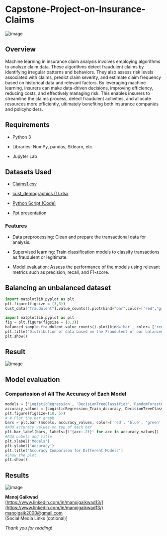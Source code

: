 
# Capstone-Project-on-Insurance-Claims

![image](https://github.com/manojgaikwad13/Capstone-Project-on-Insurance-Claims/assets/96239993/70b59c6c-3693-4015-a3e2-2bcfb5e48f69)

## Overview

Machine learning in insurance claim analysis involves employing algorithms to analyze claim data.
These algorithms detect fraudulent claims by identifying irregular patterns and behaviors.
They also assess risk levels associated with claims, predict claim severity, and estimate claim frequency based on historical data and relevant factors.
By leveraging machine learning, insurers can make data-driven decisions, improving efficiency, reducing costs, and effectively managing risk.
This enables insurers to streamline the claims process, detect fraudulent activities, and allocate resources more efficiently, ultimately benefiting both insurance companies and policyholders.

## Requirements

- Python 3

- Libraries: NumPy, pandas, Sklearn, etc.

- Jupyter Lab

## Datasets Used

- [Claims1.csv](https://github.com/manojgaikwad13/Capstone-Project-on-Insurance-Claims/blob/3d49eed36dad710952b5249aacd6ed8b6b247855/Claims1.csv)

- [cust_demographics (1).xlsx](https://github.com/manojgaikwad13/Capstone-Project-on-Insurance-Claims/blob/529c75ae951b6db47dacdb30915903cacea57d60/cust_demographics%20(1).xlsx)

- [Python Script (Code)](https://github.com/manojgaikwad13/Capstone-Project-on-Insurance-Claims/blob/ddbe97d81046d1eeb5b3c632fc3e9c354ebd215a/Capstone%20Project_Insurance%20Claims%20(1).ipynb)

- [Ppt presentation](https://github.com/manojgaikwad13/Capstone-Project-on-Insurance-Claims/blob/d9a6037c3d70f74831c65d83adbe3fc15c0d69a0/Capstone%20project%20ppt.pptx)

### Features

- Data preprocessing: Clean and prepare the transactional data for analysis.
  
- Supervised learning: Train classification models to classify transactions as fraudulent or legitimate.
  
- Model evaluation: Assess the performance of the models using relevant metrics such as precision, recall, and F1-score.

## Balancing an unbalanced dataset

```py
import matplotlib.pyplot as plt
plt.figure(figsize = (3,3))
Cust_data["fraudulent"].value_counts().plot(kind="bar",color=["red","green"])
```

```py
import matplotlib.pyplot as plt
fig = plt.figure(figsize = (3,3))
balanced_sample.fraudulent.value_counts().plot(kind='bar', color= ['red','green'])
plt.title('Distribution of data based on the Fraudulent of our balanced dataset')
plt.show()
```

## Result

![image](https://github.com/manojgaikwad13/Capstone-Project-on-Insurance-Claims/assets/96239993/1fe09a51-a79b-4b88-a0a2-1826df4266f0)

## Model evaluation

### Compariosion of All The Accuracy of Each Model

```py
models = ['LogisticRegression', 'DecisionTreeClassifier','RandomForestClassifier', 'KNeighborsClassifier', 'GaussianNB',] 
accuracy_values = [LogisticRegression_Train_Accuracy, DecisionTreeClassifier_Train_Accuracy,RandomForestClassifier_Train_Accuracy, KNeighborsClassifier_Train_Accuracy, GaussianNB_Train_Accuracy] 
plt.figure(figsize=(18, 5))
# # Plot the bar graph
bars = plt.bar (models, accuracy_values, color=['red', 'blue', 'green', 'orange','black'])
#Add accuracy values on top of each bar
plt.bar_label(bars, labels=[f"{acc:.2f}" for acc in accuracy_values])
#Add Labels and title
plt.xlabel('Models')
plt.ylabel('Accuracy')
plt.title('Accuracy Comparison for Different Models')
#Show the plot
plt.show()
```

## Results

![image](https://github.com/manojgaikwad13/Capstone-Project-on-Insurance-Claims/assets/96239993/88af7d20-36f7-4b1f-b5f6-19ae2efe5cae)


**Manoj Gaikwad**  
[https://www.linkedin.com/in/manojgaikwad13/](https://www.linkedin.com/in/manojgaikwad13/)
<br>
[manojgaik2000@gmail.com](mailto:manojgaik2000@gmail.com) <br>
[Social Media Links (optional)]

*Thank you for reading!*
